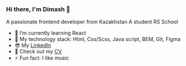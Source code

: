 ### Hi there, I'm Dimash 👋

A passionate frontend developer from Kazakhstan
A student RS School

- 🌱 I’m currently learning React
- 💪 My technology stack: Html, Css/Scss, Java script, BEM, Git, Figma
- 😎 My [LinkedIn](https://www.linkedin.com/in/dinmukhamed-amirov-4b520726b/)
- 📄 Check out my [CV]()
- ⚡ Fun fact: I like music
<!--
**Dimash95/Dimash95** is a ✨ _special_ ✨ repository because its `README.md` (this file) appears on your GitHub profile.

Here are some ideas to get you started:

- 🌱 I’m currently learning React
- 👯 I’m looking to collaborate on ...
- 🤔 I’m looking for help with ...
- 💬 Ask me about ...
- 📫 How to reach me: ...
- 😄 Pronouns: ...
- ⚡ Fun fact: I like music
-->
